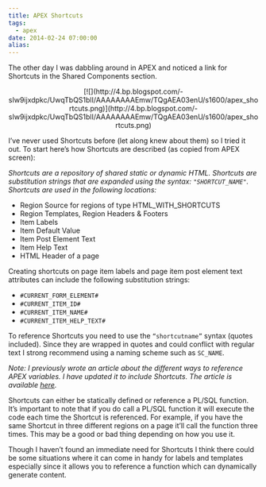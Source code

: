 ```yaml
---
title: APEX Shortcuts
tags:
  - apex
date: 2014-02-24 07:00:00
alias:
---
```


The other day I was dabbling around in APEX and noticed a link for Shortcuts in the Shared Components section.

<div class="separator" style="clear: both; text-align: center;">[![](http://4.bp.blogspot.com/-sIw9ijxdpkc/UwqTbQS1blI/AAAAAAAAEmw/TQgAEA03enU/s1600/apex_shortcuts.png)](http://4.bp.blogspot.com/-sIw9ijxdpkc/UwqTbQS1blI/AAAAAAAAEmw/TQgAEA03enU/s1600/apex_shortcuts.png)</div>

I’ve never used Shortcuts before (let along knew about them) so I tried it out. To start here’s how Shortcuts are described (as copied from APEX screen):

_Shortcuts are a repository of shared static or dynamic HTML. Shortcuts are substitution strings that are expanded using the syntax: `"SHORTCUT_NAME"`. Shortcuts are used in the following locations:_

* Region Source for regions of type HTML_WITH_SHORTCUTS
* Region Templates, Region Headers & Footers
* Item Labels
* Item Default Value
* Item Post Element Text
* Item Help Text
* HTML Header of a page

Creating shortcuts on page item labels and page item post element text attributes can include the following substitution strings:
* `#CURRENT_FORM_ELEMENT#`
* `#CURRENT_ITEM_ID#`
* `#CURRENT_ITEM_NAME#`
* `#CURRENT_ITEM_HELP_TEXT#`

To reference Shortcuts you need to use the `“shortcutname”` syntax (quotes included). Since they are wrapped in quotes and could conflict with regular text I strong recommend using a naming scheme such as `SC_NAME`.

_Note: I previously wrote an article about the different ways to reference APEX variables. I have updated it to include Shortcuts. The article is available [here](http://www.talkapex.com/2011/01/variables-in-apex.html)._

Shortcuts can either be statically defined or reference a PL/SQL function. It’s important to note that if you do call a PL/SQL function it will execute the code each time the Shortcut is referenced. For example, if you have the same Shortcut in three different regions on a page it’ll call the function three times. This may be a good or bad thing depending on how you use it.

Though I haven’t found an immediate need for Shortcuts I think there could be some situations where it can come in handy for labels and templates especially since it allows you to reference a function which can dynamically generate content.
